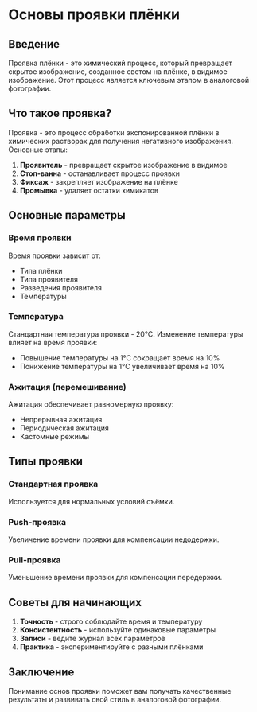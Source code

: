 # Основы проявки плёнки

## Введение

Проявка плёнки - это химический процесс, который превращает скрытое изображение, созданное светом на плёнке, в видимое изображение. Этот процесс является ключевым этапом в аналоговой фотографии.

## Что такое проявка?

Проявка - это процесс обработки экспонированной плёнки в химических растворах для получения негативного изображения. Основные этапы:

1. **Проявитель** - превращает скрытое изображение в видимое
2. **Стоп-ванна** - останавливает процесс проявки
3. **Фиксаж** - закрепляет изображение на плёнке
4. **Промывка** - удаляет остатки химикатов

## Основные параметры

### Время проявки
Время проявки зависит от:
- Типа плёнки
- Типа проявителя
- Разведения проявителя
- Температуры

### Температура
Стандартная температура проявки - 20°C. Изменение температуры влияет на время проявки:
- Повышение температуры на 1°C сокращает время на 10%
- Понижение температуры на 1°C увеличивает время на 10%

### Ажитация (перемешивание)
Ажитация обеспечивает равномерную проявку:
- Непрерывная ажитация
- Периодическая ажитация
- Кастомные режимы

## Типы проявки

### Стандартная проявка
Используется для нормальных условий съёмки.

### Push-проявка
Увеличение времени проявки для компенсации недодержки.

### Pull-проявка
Уменьшение времени проявки для компенсации передержки.

## Советы для начинающих

1. **Точность** - строго соблюдайте время и температуру
2. **Консистентность** - используйте одинаковые параметры
3. **Записи** - ведите журнал всех параметров
4. **Практика** - экспериментируйте с разными плёнками

## Заключение

Понимание основ проявки поможет вам получать качественные результаты и развивать свой стиль в аналоговой фотографии. 